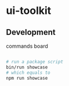 # ui-toolkit

## Development

commands board
```bash

# run a package script
bin/run showcase
# which equals to
npm run showcase

```

